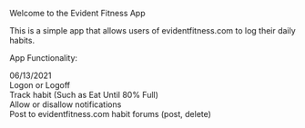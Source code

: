 Welcome to the Evident Fitness App

This is a simple app that allows users of evidentfitness.com to log their daily habits.

App Functionality:

06/13/2021<br />
Logon or Logoff<br />
Track habit (Such as Eat Until 80% Full)<br />
Allow or disallow notifications<br />
Post to evidentfitness.com habit forums (post, delete)<br />